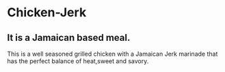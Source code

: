 # Chicken-Jerk
## It is a Jamaican based meal.

This is a well seasoned grilled chicken with a Jamaican Jerk marinade that has the perfect balance of heat,sweet and savory.
